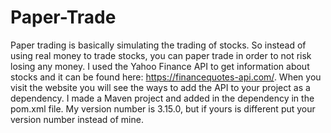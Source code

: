 # Paper-Trade
Paper trading is basically simulating the trading of stocks. So instead of using real money to trade stocks, you can paper trade in order to not risk losing any money. I used the Yahoo Finance API to get information about stocks and it can be found here: https://financequotes-api.com/. When you visit the website you will see the ways to add the API to your project as a dependency. I made a Maven project and added in the dependency in the pom.xml file. My version number is 3.15.0, but if yours is different put your version number instead of mine.

